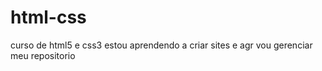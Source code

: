 # html-css
 curso de html5 e css3
 estou aprendendo a criar sites e agr vou gerenciar meu repositorio
